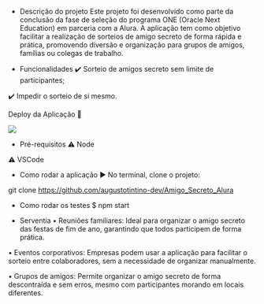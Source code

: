 - Descrição do projeto
Este projeto foi desenvolvido como parte da conclusão da fase de seleção do programa ONE (Oracle Next Education) em parceria com a Alura. A aplicação tem como objetivo facilitar a realização de sorteios de amigo secreto de forma rápida e prática, promovendo diversão e organização para grupos de amigos, famílias ou colegas de trabalho.  

- Funcionalidades
✔️ Sorteio de amigos secreto sem limite de participantes;

✔️ Impedir o sorteio de si mesmo.

Deploy da Aplicação 💨

<img src="assets/video.mov">

- Pré-requisitos
⚠️ Node

⚠️ VSCode

- Como rodar a aplicação ▶️
No terminal, clone o projeto:

git clone https://github.com/augustotintino-dev/Amigo_Secreto_Alura

- Como rodar os testes
$ npm start

- Serventia
• Reuniões familiares: Ideal para organizar o amigo secreto das festas de fim de ano, garantindo que todos participem de forma prática.

• Eventos corporativos: Empresas podem usar a aplicação para facilitar o sorteio entre colaboradores, sem a necessidade de organizar manualmente.

• Grupos de amigos: Permite organizar o amigo secreto de forma descontraída e sem erros, mesmo com participantes morando em locais diferentes.


